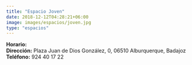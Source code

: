 ```yaml
---
title: "Espacio Joven"
date: 2018-12-12T04:28:21+06:00
image: images/espacios/joven.jpg
type: "espacios"
---
```



<b>Horario:</b> 
<br>
<b>Dirección:</b> Plaza Juan de Dios González, 0, 06510 Alburquerque, Badajoz
<br>
<b>Teléfono:</b> 924 40 17 22